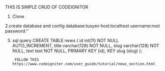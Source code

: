 THIS IS SIMPLE CRUD OF CODEIGNITOR

1. Clone

2.create database and config
	database:tusyen
	host:localhost
	username:root
	password:''
	
3. sql query
			CREATE TABLE news (
						id int(11) NOT NULL AUTO_INCREMENT,
						title varchar(128) NOT NULL,
						slug varchar(128) NOT NULL,
						text text NOT NULL,
						PRIMARY KEY (id),
						KEY slug (slug)
		);
		
		
		
		FOLLOW THIS https://www.codeigniter.com/user_guide/tutorial/news_section.html

